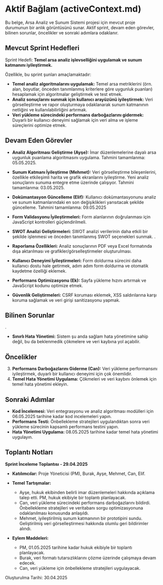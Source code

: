 # Aktif Bağlam (activeContext.md)

Bu belge, Arsa Analiz ve Sunum Sistemi projesi için mevcut proje durumunun bir anlık görüntüsünü sunar. Aktif sprint, devam eden görevler, bilinen sorunlar, öncelikler ve sonraki adımlara odaklanır.

## Mevcut Sprint Hedefleri

Sprint Hedefi: **Temel arsa analiz işlevselliğini uygulamak ve sunum katmanını iyileştirmek.**

Özellikle, bu sprint şunları amaçlamaktadır:


*   **Temel analiz algoritmalarını uygulamak:** Temel arsa metriklerini (örn. alan, boyutlar, önceden tanımlanmış kriterlere göre uygunluk puanları) hesaplamak için algoritmalar geliştirmek ve test etmek.
*   **Analiz sonuçlarını sunmak için kullanıcı arayüzünü iyileştirmek:** Veri görselleştirme ve rapor oluşturmaya odaklanarak sunum katmanının netliğini ve kullanılabilirliğini artırmak.
*   **Veri yükleme sürecindeki performans darboğazlarını gidermek:** Duyarlı bir kullanıcı deneyimi sağlamak için veri alma ve işleme süreçlerini optimize etmek.

## Devam Eden Görevler


*   **Analiz Algoritması Geliştirme (Ayşe):** İmar düzenlemelerine dayalı arsa uygunluk puanlama algoritmasını uygulama.  Tahmini tamamlanma: 05.05.2025.
*   **Sunum Katmanı İyileştirme (Mehmet):** Veri görselleştirme bileşenlerini, özellikle etkileşimli harita ve grafik ekranlarını iyileştirme. Yeni analiz sonuçlarını sunuma entegre etme üzerinde çalışıyor. Tahmini tamamlanma: 03.05.2025.

*   **Dokümantasyon Güncelleme (Elif):** Kullanıcı dokümantasyonunu analiz ve sunum katmanlarındaki en son değişiklikleri yansıtacak şekilde güncelleme. Tahmini tamamlanma: 09.05.2025
*   **Form Validasyonu İyileştirmeleri:** Form alanlarının doğrulanması için JavaScript kontrolleri güçlendirilmeli.
*   **SWOT Analizi Geliştirmeleri:** SWOT analizi verilerinin daha etkili bir şekilde işlenmesi ve önceden tanımlanmış SWOT seçenekleri sunmak.
.
*   **Raporlama Özellikleri:** Analiz sonuçlarının PDF veya Excel formatında dışa aktarılması ve grafikler/görselleştirmeler oluşturulması.
*   **Kullanıcı Deneyimi İyileştirmeleri:** Form doldurma sürecini daha kullanıcı dostu hale getirmek, adım adım form doldurma ve otomatik kaydetme özelliği eklemek.

*   **Performans Optimizasyonu (Ek):** Sayfa yükleme hızını artırmak ve JavaScript kodunu optimize etmek.
*   **Güvenlik Geliştirmeleri:** CSRF koruması eklemek, XSS saldırılarına karşı koruma sağlamak ve veri girişi sanitizasyonu yapmak.

## Bilinen Sorunlar


.
*   **Sınırlı Hata Yönetimi:** Sistem şu anda sağlam hata yönetimine sahip değil, bu da beklenmedik çökmelere ve veri kaybına yol açabilir.

## Öncelikler

3.  **Performans Darboğazlarını Giderme (Can):** Veri yükleme performansını iyileştirmek, duyarlı bir kullanıcı deneyimi için çok önemlidir.
4.  **Temel Hata Yönetimi Uygulama:** Çökmeleri ve veri kaybını önlemek için temel hata yönetimi ekleyin.

## Sonraki Adımlar


*   **Kod İncelemesi:** Veri entegrasyonu ve analiz algoritması modülleri için 06.05.2025 tarihine kadar kod incelemeleri yapın.
*   **Performans Testi:** Önbellekleme stratejileri uygulandıktan sonra veri yükleme sürecinin kapsamlı performans testini yapın.
*   **Hata Yönetimi Uygulama:** 08.05.2025 tarihine kadar temel hata yönetimi uygulayın.

## Toplantı Notları

**Sprint İnceleme Toplantısı - 29.04.2025**

*   **Katılımcılar:** Proje Yöneticisi (PM), Burak, Ayşe, Mehmet, Can, Elif.
*   **Temel Tartışmalar:**

    *   Ayşe, hukuk ekibinden belirli imar düzenlemeleri hakkında açıklama talep etti. PM, hukuk ekibiyle bir toplantı planlayacak.
    *   Can, veri yükleme sürecindeki performans darboğazlarını bildirdi. Önbellekleme stratejileri ve veritabanı sorgu optimizasyonuna odaklanılması konusunda anlaşıldı.
    *   Mehmet, iyileştirilmiş sunum katmanının bir prototipini sundu. Geliştirilmiş veri görselleştirmesi hakkında olumlu geri bildirimler alındı.
*   **Eylem Maddeleri:**
    *   PM, 01.05.2025 tarihine kadar hukuk ekibiyle bir toplantı planlayacak.
    *   Burak, veri formatı tutarsızlıklarını çözme üzerinde çalışmaya devam edecek.
    *   Can, veri yükleme için önbellekleme stratejileri uygulayacak.

Oluşturulma Tarihi: 30.04.2025